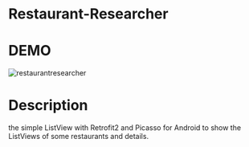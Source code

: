 # Restaurant-Researcher
# DEMO
![restaurantresearcher](https://user-images.githubusercontent.com/23008241/31236263-989c2ec6-aa2e-11e7-9445-f17538128413.gif)

# Description
the simple ListView with Retrofit2 and Picasso for Android to show the ListViews of  some restaurants and  details.

 
